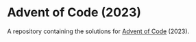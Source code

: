 # Advent of Code (2023)

A repository containing the solutions for [Advent of Code](https://adventofcode.com/) (2023).
